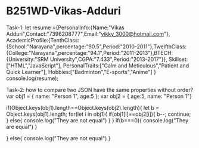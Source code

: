 # B251WD-Vikas-Adduri
Task-1:
let resume ={PersonalInfo:{Name:"Vikas Adduri",Contact:"7396208777",Email:"vikky_3000@hotmail.com"},
            AcademicProfile:{TenthClass:{School:"Narayana",percentage:"90.5",Period:"2010-2011"},TwelfthClass:{College:"Narayana",percentage:"94.1",Period:"2011-2013"},BTECH:{University:"SRM University",CGPA:"7.433",Period:"2013-2017"}},
    Skillset:["HTML","JavaScript"],
    PersonalTraits:["Calm and Meticulous","Patient and Quick Learner"],
    Hobbies:["Badminton","E-sports","Anime"]
}
console.log(resume);

Task-2:
how to compare two JSON have the same properties without order?
        var obj1 = { name: "Person 1", age:5 };
        var obj2 = { age:5, name: "Person 1"}

if(Object.keys(obj1).length==Object.keys(obj2).length){
    let b = Object.keys(obj1).length;
    for(let i in obj1){
        if(obj1[i]==obj2[i]){
            b--;
            continue;
        }
        else{
            console.log("They are not equal")
        }
    }
    if(b===0){
    console.log("They are equal")
}

}
else{
    console.log("They are not equal")
}


